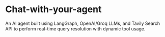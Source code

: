 # Chat-with-your-agent
An AI agent built using LangGraph, OpenAI/Groq LLMs, and Tavily Search API to perform real-time query resolution with dynamic tool usage.
